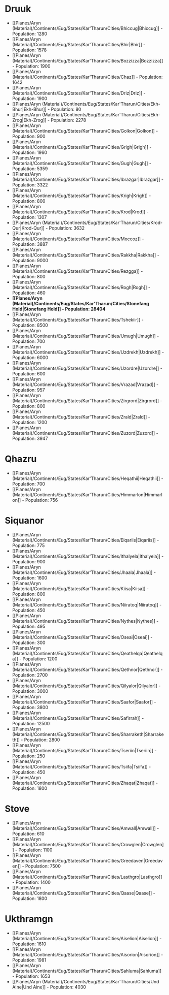 # Druuk
- [[Planes/Aryn (Material)/Continents/Eug/States/Kar'Tharun/Cities/Bhiccug|Bhiccug]] - Population: 1280
- [[Planes/Aryn (Material)/Continents/Eug/States/Kar'Tharun/Cities/Bhir|Bhir]] - Population: 1578
- [[Planes/Aryn (Material)/Continents/Eug/States/Kar'Tharun/Cities/Bozzizza|Bozzizza]] - Population: 1900
- [[Planes/Aryn (Material)/Continents/Eug/States/Kar'Tharun/Cities/Chaz]] - Population: 1642
- [[Planes/Aryn (Material)/Continents/Eug/States/Kar'Tharun/Cities/Driz|Driz]] - Population: 1900
- [[Planes/Aryn (Material)/Continents/Eug/States/Kar'Tharun/Cities/Ekh-Bhur|Ekh-Bhur]] - Population: 80
- [[Planes/Aryn (Material)/Continents/Eug/States/Kar'Tharun/Cities/Ekh-Zrog|Ekh-Zrog]] - Population: 2278
- [[Planes/Aryn (Material)/Continents/Eug/States/Kar'Tharun/Cities/Golkon|Golkon]] - Population: 900
- [[Planes/Aryn (Material)/Continents/Eug/States/Kar'Tharun/Cities/Grigh|Grigh]] - Population: 1960
- [[Planes/Aryn (Material)/Continents/Eug/States/Kar'Tharun/Cities/Gugh|Gugh]] - Population: 5359
- [[Planes/Aryn (Material)/Continents/Eug/States/Kar'Tharun/Cities/Ibrazgar|Ibrazgar]] - Population: 3322
- [[Planes/Aryn (Material)/Continents/Eug/States/Kar'Tharun/Cities/Krigh|Krigh]] - Population: 800
- [[Planes/Aryn (Material)/Continents/Eug/States/Kar'Tharun/Cities/Krod|Krod]] - Population: 1307
- [[Planes/Aryn (Material)/Continents/Eug/States/Kar'Tharun/Cities/Krod-Qur|Krod-Qur]] - Population: 3632
- [[Planes/Aryn (Material)/Continents/Eug/States/Kar'Tharun/Cities/Moccoz]] - Population: 3887
- [[Planes/Aryn (Material)/Continents/Eug/States/Kar'Tharun/Cities/Rakkha|Rakkha]] - Population: 9000
- [[Planes/Aryn (Material)/Continents/Eug/States/Kar'Tharun/Cities/Rezgga]] - Population: 800
- [[Planes/Aryn (Material)/Continents/Eug/States/Kar'Tharun/Cities/Rogh|Rogh]] - Population: 460
- **[[Planes/Aryn (Material)/Continents/Eug/States/Kar'Tharun/Cities/Stonefang Hold|Stonefang Hold]] - Population: 28404**
- [[Planes/Aryn (Material)/Continents/Eug/States/Kar'Tharun/Cities/Tshekiir]] - Population: 8500
- [[Planes/Aryn (Material)/Continents/Eug/States/Kar'Tharun/Cities/Umugh|Umugh]] - Population: 700
- [[Planes/Aryn (Material)/Continents/Eug/States/Kar'Tharun/Cities/Uzdrekh|Uzdrekh]] - Population: 6000
- [[Planes/Aryn (Material)/Continents/Eug/States/Kar'Tharun/Cities/Uzordre|Uzordre]] - Population: 600
- [[Planes/Aryn (Material)/Continents/Eug/States/Kar'Tharun/Cities/Vrazad|Vrazad]] - Population: 957
- [[Planes/Aryn (Material)/Continents/Eug/States/Kar'Tharun/Cities/Zirgrord|Zirgrord]] - Population: 800
- [[Planes/Aryn (Material)/Continents/Eug/States/Kar'Tharun/Cities/Zrald|Zrald]] - Population: 1200
- [[Planes/Aryn (Material)/Continents/Eug/States/Kar'Tharun/Cities/Zuzord|Zuzord]] - Population: 3947


# Qhazru
- [[Planes/Aryn (Material)/Continents/Eug/States/Kar'Tharun/Cities/Heqathii|Heqathii]] - Population: 700
- [[Planes/Aryn (Material)/Continents/Eug/States/Kar'Tharun/Cities/Himmarlon|Himmarlon]] - Population: 756


# Siquanor
- [[Planes/Aryn (Material)/Continents/Eug/States/Kar'Tharun/Cities/Eiqariis|Eiqariis]] - Population: 775
- [[Planes/Aryn (Material)/Continents/Eug/States/Kar'Tharun/Cities/Ithalyela|Ithalyela]] - Population: 900
- [[Planes/Aryn (Material)/Continents/Eug/States/Kar'Tharun/Cities/Jhaala|Jhaala]] - Population: 1600
- [[Planes/Aryn (Material)/Continents/Eug/States/Kar'Tharun/Cities/Kiisa|Kiisa]] - Population: 800
- [[Planes/Aryn (Material)/Continents/Eug/States/Kar'Tharun/Cities/Niiratoq|Niiratoq]] - Population: 450
- [[Planes/Aryn (Material)/Continents/Eug/States/Kar'Tharun/Cities/Nythes|Nythes]] - Population: 495
- [[Planes/Aryn (Material)/Continents/Eug/States/Kar'Tharun/Cities/Oseai|Oseai]] - Population: 300
- [[Planes/Aryn (Material)/Continents/Eug/States/Kar'Tharun/Cities/Qeathelqa|Qeathelqa]] - Population: 1200
- [[Planes/Aryn (Material)/Continents/Eug/States/Kar'Tharun/Cities/Qethnor|Qethnor]] - Population: 2700
- [[Planes/Aryn (Material)/Continents/Eug/States/Kar'Tharun/Cities/Qilyalor|Qilyalor]] - Population: 3000
- [[Planes/Aryn (Material)/Continents/Eug/States/Kar'Tharun/Cities/Saafor|Saafor]] - Population: 3800
- [[Planes/Aryn (Material)/Continents/Eug/States/Kar'Tharun/Cities/Safirrah]] - Population: 12500
- [[Planes/Aryn (Material)/Continents/Eug/States/Kar'Tharun/Cities/Sharraketh|Sharraketh]] - Population: 2800
- [[Planes/Aryn (Material)/Continents/Eug/States/Kar'Tharun/Cities/Tseriin|Tseriin]] - Population: 250
- [[Planes/Aryn (Material)/Continents/Eug/States/Kar'Tharun/Cities/Tsiifa|Tsiifa]] - Population: 450
- [[Planes/Aryn (Material)/Continents/Eug/States/Kar'Tharun/Cities/Zhaqat|Zhaqat]] - Population: 1800


# Stove
- [[Planes/Aryn (Material)/Continents/Eug/States/Kar'Tharun/Cities/Amwall|Amwall]] - Population: 610
- [[Planes/Aryn (Material)/Continents/Eug/States/Kar'Tharun/Cities/Crowglen|Crowglen]] - Population: 1100
- [[Planes/Aryn (Material)/Continents/Eug/States/Kar'Tharun/Cities/Greedaven|Greedaven]] - Population: 7500
- [[Planes/Aryn (Material)/Continents/Eug/States/Kar'Tharun/Cities/Lasthgro|Lasthgro]] - Population: 1400
- [[Planes/Aryn (Material)/Continents/Eug/States/Kar'Tharun/Cities/Qaase|Qaase]] - Population: 1800


# Ukthramgn
- [[Planes/Aryn (Material)/Continents/Eug/States/Kar'Tharun/Cities/Aiselion|Aiselion]] - Population: 1610
- [[Planes/Aryn (Material)/Continents/Eug/States/Kar'Tharun/Cities/Aisorion|Aisorion]] - Population: 1981
- [[Planes/Aryn (Material)/Continents/Eug/States/Kar'Tharun/Cities/Sahluma|Sahluma]] - Population: 1653
- [[Planes/Aryn (Material)/Continents/Eug/States/Kar'Tharun/Cities/Und Aine|Und Aine]] - Population: 4030